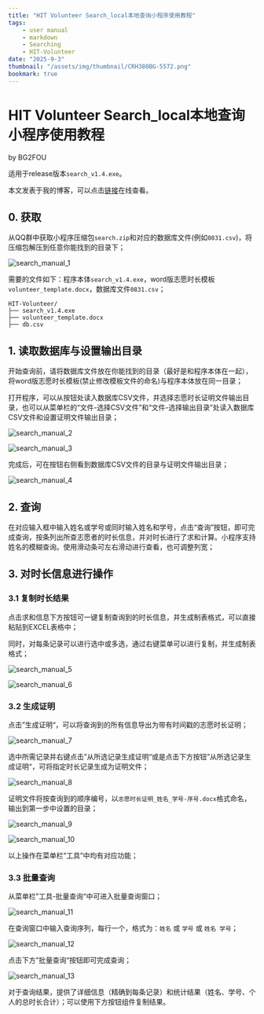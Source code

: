 ```yaml
---
title: "HIT Volunteer Search_local本地查询小程序使用教程"
tags:
    - user manual
    - markdown
    - Searching
    - HIT-Volunteer
date: "2025-9-3"
thumbnail: "/assets/img/thumbnail/CRH380BG-5572.png"
bookmark: true
---
```

# HIT Volunteer Search_local本地查询小程序使用教程

by BG2FOU

适用于release版本`search_v1.4.exe`。

本文发表于我的博客，可以点击[链接](https://i.bg2fou.top/%E9%9A%8F%E8%AE%B0/Personal%20Page/search_local%20manual.html)在线查看。

## 0. 获取

从QQ群中获取小程序压缩包`search.zip`和对应的数据库文件(例如`0831.csv`)，将压缩包解压到任意你能找到的目录下；

![search_manual_1](https://testingcf.jsdelivr.net/gh/BG2FOU/BG2FOU.github.io@master/_pages/%E9%9A%8F%E8%AE%B0/Personal%20Page/img/search_manual_1.png)

需要的文件如下：程序本体`search_v1.4.exe`，word版志愿时长模板`volunteer_template.docx`，数据库文件`0831.csv`；

```
HIT-Volunteer/
├── search_v1.4.exe
├── volunteer_template.docx
├── db.csv
```

## 1. 读取数据库与设置输出目录

开始查询前，请将数据库文件放在你能找到的目录（最好是和程序本体在一起），将word版志愿时长模板(禁止修改模板文件的命名)与程序本体放在同一目录；

打开程序，可以从按钮处读入数据库CSV文件，并选择志愿时长证明文件输出目录，也可以从菜单栏的“文件-选择CSV文件”和“文件-选择输出目录”处读入数据库CSV文件和设置证明文件输出目录；

![search_manual_2](https://testingcf.jsdelivr.net/gh/BG2FOU/BG2FOU.github.io@master/_pages/%E9%9A%8F%E8%AE%B0/Personal%20Page/img/search_manual_2.png)

![search_manual_3](https://testingcf.jsdelivr.net/gh/BG2FOU/BG2FOU.github.io@master/_pages/%E9%9A%8F%E8%AE%B0/Personal%20Page/img/search_manual_3.png)

完成后，可在按钮右侧看到数据库CSV文件的目录与证明文件输出目录；

![search_manual_4](https://testingcf.jsdelivr.net/gh/BG2FOU/BG2FOU.github.io@master/_pages/%E9%9A%8F%E8%AE%B0/Personal%20Page/img/search_manual_4.png)

## 2. 查询

在对应输入框中输入姓名或学号或同时输入姓名和学号，点击“查询”按钮，即可完成查询，按条列出所查志愿者的时长信息，并对时长进行了求和计算。小程序支持姓名的模糊查询。使用滑动条可左右滑动进行查看，也可调整列宽；

## 3. 对时长信息进行操作

### 3.1 复制时长结果

点击求和信息下方按钮可一键复制查询到的时长信息，并生成制表格式，可以直接粘贴到EXCEL表格中；

同时，对每条记录可以进行选中或多选，通过右键菜单可以进行复制，并生成制表格式；

![search_manual_5](https://testingcf.jsdelivr.net/gh/BG2FOU/BG2FOU.github.io@master/_pages/%E9%9A%8F%E8%AE%B0/Personal%20Page/img/search_manual_5.png)

![search_manual_6](https://testingcf.jsdelivr.net/gh/BG2FOU/BG2FOU.github.io@master/_pages/%E9%9A%8F%E8%AE%B0/Personal%20Page/img/search_manual_6.png)

### 3.2 生成证明

点击”生成证明“，可以将查询到的所有信息导出为带有时间戳的志愿时长证明；

![search_manual_7](https://testingcf.jsdelivr.net/gh/BG2FOU/BG2FOU.github.io@master/_pages/%E9%9A%8F%E8%AE%B0/Personal%20Page/img/search_manual_7.png)

选中所需记录并右键点击”从所选记录生成证明“或是点击下方按钮”从所选记录生成证明“，可将指定时长记录生成为证明文件；

![search_manual_8](https://testingcf.jsdelivr.net/gh/BG2FOU/BG2FOU.github.io@master/_pages/%E9%9A%8F%E8%AE%B0/Personal%20Page/img/search_manual_8.png)

证明文件将按查询到的顺序编号，以`志愿时长证明_姓名_学号-序号.docx`格式命名，输出到第一步中设置的目录；

![search_manual_9](https://testingcf.jsdelivr.net/gh/BG2FOU/BG2FOU.github.io@master/_pages/%E9%9A%8F%E8%AE%B0/Personal%20Page/img/search_manual_9.png)

![search_manual_10](https://testingcf.jsdelivr.net/gh/BG2FOU/BG2FOU.github.io@master/_pages/%E9%9A%8F%E8%AE%B0/Personal%20Page/img/search_manual_10.png)

以上操作在菜单栏“工具”中均有对应功能；

### 3.3 批量查询

从菜单栏”工具-批量查询“中可进入批量查询窗口；

![search_manual_11](https://testingcf.jsdelivr.net/gh/BG2FOU/BG2FOU.github.io@master/_pages/%E9%9A%8F%E8%AE%B0/Personal%20Page/img/search_manual_11.png)

在查询窗口中输入查询序列，每行一个，格式为：`姓名` 或 `学号` 或 `姓名 学号`；

![search_manual_12](https://testingcf.jsdelivr.net/gh/BG2FOU/BG2FOU.github.io@master/_pages/%E9%9A%8F%E8%AE%B0/Personal%20Page/img/search_manual_12.png)

点击下方”批量查询“按钮即可完成查询；

![search_manual_13](https://testingcf.jsdelivr.net/gh/BG2FOU/BG2FOU.github.io@master/_pages/%E9%9A%8F%E8%AE%B0/Personal%20Page/img/search_manual_13.png)

对于查询结果，提供了详细信息（精确到每条记录）和统计结果（姓名、学号、个人的总时长合计）；可以使用下方按钮组件复制结果。

